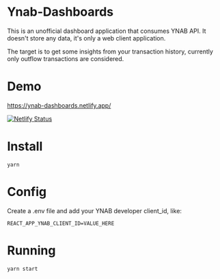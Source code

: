 # Ynab-Dashboards
This is an unofficial dashboard application that consumes YNAB API.
It doesn't store any data, it's only a web client application.

The target is to get some insights from your transaction history, currently only outflow transactions are considered.

# Demo
https://ynab-dashboards.netlify.app/

[![Netlify Status](https://api.netlify.com/api/v1/badges/a1936082-6f7d-4d0e-9c61-c34fc5ef4e65/deploy-status)](https://app.netlify.com/sites/ynab-dashboards/deploys)

# Install
``` 
yarn
```

# Config
Create a .env file and add your YNAB developer client_id, like:
```
REACT_APP_YNAB_CLIENT_ID=VALUE_HERE
```

# Running
```
yarn start
```
